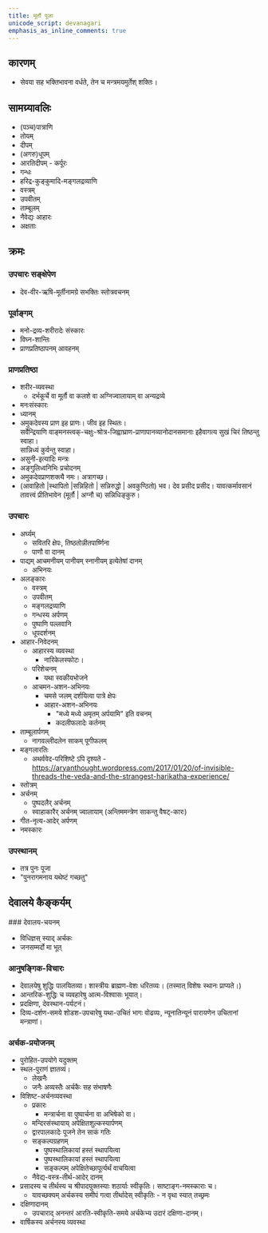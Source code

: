 ```yaml
---
title: मूर्तौ पूजा
unicode_script: devanagari
emphasis_as_inline_comments: true
---
```


## कारणम्

- सेवया सह भक्तिभावना वर्धते, तेन च मन्त्रमयमुर्तेश् शक्तिः।

## सामग्र्यावलिः

- (पञ्च)पात्राणि
- तोयम्
- दीपम्
- (अगरु)धूपम्
- आरतिदीपम् - कर्पूरः
- गन्धः
- हरिद्र-कुङ्कुमादि-मङ्गलद्रव्याणि
- वस्त्रम्
- उपवीतम्
- ताम्बूलम्
- नैवेद्यः आहारः
- अक्षताः

## क्रमः

### उपचारः सङ्क्षेपेण
- देव-वीर-ऋषि-मूर्तीनामग्रे सभक्तिः स्तोत्रवचनम्

### पूर्वाङ्गम्
- मनो-द्रव्य-शरीरादेः संस्कारः
- विघ्न-शान्तिः
- प्राणप्रतिष्ठापनम् आवहनम्

### प्राणप्रतिष्ठा
- शरीर-व्यवस्था
  - दर्भकूर्चे वा मूर्तौ वा कलशे वा अग्निज्वालायाम् वा अन्यद्रव्ये
- मनःसंस्कारः
- ध्यानम्
- अमुकदेवस्य प्राण इह प्राणः। जीव इह स्थितः।   
सर्वेन्द्रियाणि वाङ्मनस्त्वक्-चक्षुः-श्रोत्र-जिह्वाघ्राण-प्राणापानव्यानोदानसमानाः इहैवागत्य सुखं चिरं तिष्ठन्तु स्वाहा।  
सान्निध्यं कुर्वन्तु स्वाहा।
- असुनी-इत्यादिः मन्त्रः
- अङ्गुलिध्वनिभिः प्रचोदनम्
- अमुकदेवप्राणशक्त्यै नमः। अत्रागच्छ।
- (आवाहितो |‌स्थापितो |‌सन्निहितो | सन्निरुद्धो | अवकुण्ठितो) भव। देव प्रसीद प्रसीद। यावत्कर्मावसानं तावत्त्वं प्रीतिभावेन (मूर्तौ | अग्नौ च) सन्निधिङ्कुरु।

### उपचारः
- अर्घ्यम्
  - सवितरि क्षेपः, तिष्ठतोन्नीतपार्ष्णिना
  - पाणौ वा दानम्
- पाद्यम् आचमनीयम् पानीयम् स्नानीयम् इत्येतेषां दानम्
  - अभिनयः
- अलङ्कारः
  - वस्त्रम्
  - उपवीतम्
  - मङ्गलद्रव्याणि
  - गन्धस्य अर्पणम्
  - पुष्पाणि पल्लवानि
  - धूपदर्शनम्
- आहार-निवेदनम्
  - आहारस्य व्यवस्था
    - नारिकेलस्फोटः।
  - परिशेचनम्
    - यथा स्वकीयभोजने
  - आचमन-अशन-अभिनयः
    - चमसे जलम् दर्शयित्वा पात्रे क्षेपः
    - आहार-अशन-अभिनयः
      - "मध्ये मध्ये अमृतम् अर्पयामि" इति वचनम्
      - कदलीफलादेः कर्तनम्
- ताम्बूलार्पणम्
  - नागवल्लीदलेन साकम् पूगीफलम्
- मङ्गलारतिः
  - अथर्ववेद-परिशिष्टे ऽपि दृश्यते - https://aryanthought.wordpress.com/2017/01/20/of-invisible-threads-the-veda-and-the-strangest-harikatha-experience/
- स्तोत्रम्
- अर्चनम्
  - पुष्पदलैर् अर्चनम्
  - स्वाहाकारैर् अर्चनम् ज्वालायाम् (अन्तिममन्त्रेण साकन्तु वैषट्-कारः)
- गीत-नृत्य-आदेर् अर्पणम्
- नमस्कारः

### उपस्थानम्

- तत्र पुनः पूजा
- "पुनरागमनाय यथेष्टं गच्छतु"

## देवालये कैङ्कर्यम्

###‌ देवालय-चयनम्

- विधिज्ञस् स्याद् अर्चकः
- जनसम्मर्दो मा भूत्

### आनुषङ्गिक-विचारः
- देवालयेषु शुद्धिः पालयितव्या। शास्त्रीयः ब्राह्मण-वेशः धरितव्यः। (तस्मात् विशेषः स्थानः प्राप्यते।)
- आन्तरिक-शुद्धिः च व्यवहारेषु आत्म-विश्वासः भूयात्।
- प्रदक्षिणा, देवस्थान-पर्यटनं।
- दिव्य-दर्शण-समये शोडश-उपचारेषु यथा-उचितं भागः वोढव्यः, न्यूनातिन्यूनं पारायणेन उचितानां मन्त्राणां।

### अर्चक-प्रयोजनम्

- पुरोहित-उपयोगे यदुक्तम्
- स्थल-पुराणं ज्ञातव्यं।
  - लेखनैः
  - जनैः अव्यस्तैः अर्चकैः सह संभाषणैः
- विशिष्ट-अर्चनव्यवस्था
  - प्रकारः
    - मन्त्रार्चना वा पुष्पार्चना वा अभिषेको वा।
  - मन्दिरसंस्थायाय् अपेक्षितशुल्कस्यार्पणम्
  - द्वारपालकादेः पूजने तेन साकं गतिः
  - सङ्कल्पग्रहणम्
    - पुष्पस्थालिकायां हस्तं स्थापयित्वा
    - पुष्पस्थालिकायां हस्तं स्थापयित्वा
    - सङ्कल्पम् अपेक्षितेच्छापूर्त्यर्थं वाचयित्वा
  - नैवेद्य-वस्त्र-तीर्थ-आदेर् दानम्
- प्रसादस्य च तीर्थस्य च श्रीपादयुक्तस्याः शठार्याः स्वीकृतिः। साष्टाङ्ग-नमस्काराः च।
  - यावच्छक्यम् अर्चकस्य समीपं गत्वा तीर्थादेस् स्वीकृतिः - न वृथा स्यात् तच्छ्रमः
- दक्षिणादानम्
  - उपचाराद् अनन्तरं आरति-स्वीकृति-समये अर्चकेभ्य उदारं दक्षिणा-दानम्।
- वार्षिकस्य अर्चनस्य व्यवस्था
